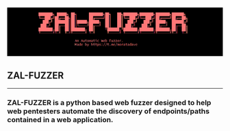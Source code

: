 ![logo](banner.png)

##                     ZAL-FUZZER
<hr>

### ZAL-FUZZER is a python based web fuzzer designed to help web pentesters automate the discovery of endpoints/paths contained in a web application.



